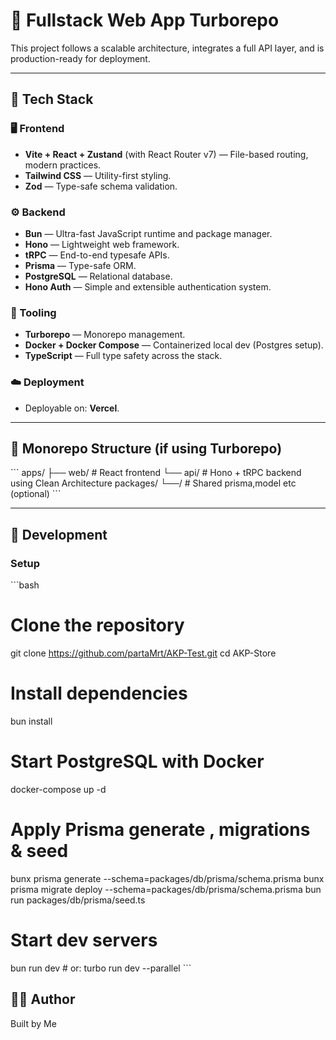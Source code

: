 # 📱 Fullstack Web App Turborepo

This project follows a scalable architecture, integrates a full API layer, and is production-ready for deployment.

---

## 🚀 Tech Stack

### 🖥️ Frontend
- **Vite + React + Zustand** (with React Router v7) — File-based routing, modern practices.
- **Tailwind CSS** — Utility-first styling.
- **Zod** — Type-safe schema validation.

### ⚙️ Backend
- **Bun** — Ultra-fast JavaScript runtime and package manager.
- **Hono** — Lightweight web framework.
- **tRPC** — End-to-end typesafe APIs.
- **Prisma** — Type-safe ORM.
- **PostgreSQL** — Relational database.
- **Hono Auth** — Simple and extensible authentication system.

### 🧰 Tooling
- **Turborepo** — Monorepo management.
- **Docker + Docker Compose** — Containerized local dev (Postgres setup).
- **TypeScript** — Full type safety across the stack.

### ☁️ Deployment
- Deployable on: **Vercel**.
---

## 📁 Monorepo Structure (if using Turborepo)

\`\`\`
apps/
  ├── web/       # React frontend
  └── api/       # Hono + tRPC backend using Clean Architecture
packages/
  └──/        # Shared prisma,model etc (optional)
\`\`\`

---

## 🧪 Development

### Setup
\`\`\`bash
# Clone the repository
git clone https://github.com/partaMrt/AKP-Test.git
cd AKP-Store

# Install dependencies
bun install

# Start PostgreSQL with Docker
docker-compose up -d

# Apply Prisma generate , migrations & seed
bunx prisma generate --schema=packages/db/prisma/schema.prisma
bunx prisma migrate deploy --schema=packages/db/prisma/schema.prisma
bun run packages/db/prisma/seed.ts

# Start dev servers
bun run dev  # or: turbo run dev --parallel
\`\`\`

## 👨‍💻 Author

Built by Me
